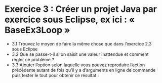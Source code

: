 # Exercice 3 : Créer un projet Java par exercice sous Eclipse, ex ici : « BaseEx3Loop »

- 3.1 Trouvez le moyen de faire la même chose que dans l’exercice 2.3 sous Eclipse
- 3.2 Que se passe-t-il si on saisit une valeur inattendue et comment régler ce problème ?
- 3.3 Ajouter l’option selon laquelle vous pouvez reproduire l’action précédente autant de fois 
qu’il y a d’arguments en ligne de commande puis tester le tout pour obtenir ce résultat :
